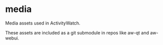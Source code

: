 media
=====

Media assets used in ActivityWatch.

These assets are included as a git submodule in repos like aw-qt and aw-webui.
